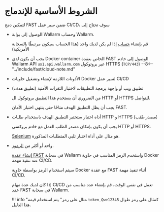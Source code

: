 [link-wl-portal-us]:        https://us1.my.wallarm.com
[link-wl-portal-eu]:        https://my.wallarm.com    
[link-fast-trial]:          https://fast.wallarm.com/signup/
[link-selenium]:            https://www.seleniumhq.org/

[doc-create-node]:          ../operations/create-node.md
[doc-about-token]:          ../operations/internals.md#token
[doc-integration-overview]: integration-overview.md


#   الشروط الأساسية للإندماج

لتمكين دمج FAST ضمن سير عمل CI/CD، سوف تحتاج إلى

* الوصول إلى بوابة Wallarm وحساب Wallarm.
    
    قم بإنشاء [حساب][link-fast-trial] إذا لم يكن لديك واحد (هذا الحساب سيكون مرتبطًا بالسحابة الأمريكية)
    
* يجب أن يكون لدي Docker container الخاص بعقدة FAST الوصول إلى خادم Wallarm API `us1.api.wallarm.com` عبر بروتوكول HTTPS (`TCP/443`)
--8<-- "../include/fast/cloud-note.md"

 * الأذونات اللازمة لإنشاء وتشغيل حاويات Docker لسير عمل CI/CD
    
* تطبيق ويب أو واجهة برمجة التطبيقات لاختبار الثغرات الأمنية (تطبيق *هدف*)
    
    من الضروري أن يستخدم هذا التطبيق بروتوكول ال HTTP أو HTTPS للتواصل.
    
    يجب أن يظل التطبيق الهدف متاحًا حتى ينتهي اختبار الأمان FAST.
    
* أداة اختبار ستختبر التطبيق الهدف باستخدام طلبات HTTP و HTTPS (مصدر *طلب*)
    
    يجب أن يكون بإمكان مصدر الطلب العمل مع خادم بروكسي HTTP أو HTTPS.
    
    [Selenium][link-selenium] هو مثال على أداة اختبار تلبي المتطلبات المذكورة.
    
* واحد أو أكثر من [الرموز][doc-about-token].
    <p id="anchor-token"></p>

    [إنشاء عقدة FAST][doc-create-node] في سحابة Wallarm واستخدم الرمز المناسب في حاوية Docker عند تنفيذ مهمة CI/CD.  
    
    سيتم استخدام الرمز بواسطة حاوية Docker مع عقدة FAST أثناء تنفيذ مهمة CI/CD.

    إذا كان لديك عدة مهام CI/CD تعمل في نفس الوقت، قم بإنشاء عدد مناسب من عقد FAST في سحابة Wallarm.

    !!! info "مثال على رمز"
        يتم استخدام قيمة `token_Qwe12345` كمثال على رمز طوال هذا الدليل.  